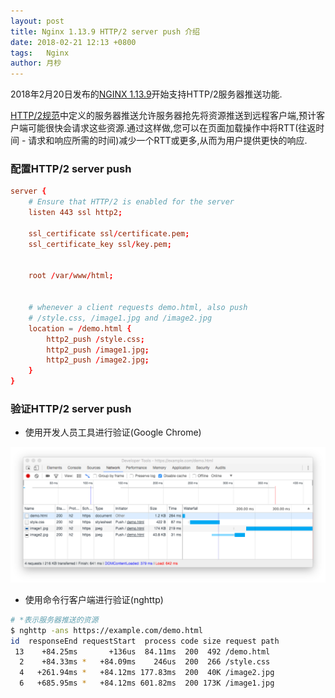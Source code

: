 ```yaml
---
layout: post
title: Nginx 1.13.9 HTTP/2 server push 介绍
date: 2018-02-21 12:13 +0800
tags:   Nginx
author: 月杪
---
```


2018年2月20日发布的[NGINX 1.13.9](http://nginx.org/en/download.html)开始支持HTTP/2服务器推送功能.

[HTTP/2规范](https://tools.ietf.org/html/rfc7540#section-8.2)中定义的服务器推送允许服务器抢先将资源推送到远程客户端,预计客户端可能很快会请求这些资源.通过这样做,您可以在页面加载操作中将RTT(往返时间 - 请求和响应所需的时间)减少一个RTT或更多,从而为用户提供更快的响应.

### 配置HTTP/2 server push
```conf
server {
    # Ensure that HTTP/2 is enabled for the server
    listen 443 ssl http2;

    ssl_certificate ssl/certificate.pem;
    ssl_certificate_key ssl/key.pem;


    root /var/www/html;


    # whenever a client requests demo.html, also push
    # /style.css, /image1.jpg and /image2.jpg
    location = /demo.html {
        http2_push /style.css;
        http2_push /image1.jpg;
        http2_push /image2.jpg;
    }
}
```


### 验证HTTP/2 server push

* 使用开发人员工具进行验证(Google Chrome)

![](/images/2018/02/http2-server-push-chrome-screenshot.png)

* 使用命令行客户端进行验证(nghttp)

```zsh
# *表示服务器推送的资源
$ nghttp -ans https://example.com/demo.html
id  responseEnd requestStart  process code size request path
 13    +84.25ms       +136us  84.11ms  200  492 /demo.html
  2    +84.33ms *   +84.09ms    246us  200  266 /style.css
  4   +261.94ms *   +84.12ms 177.83ms  200  40K /image2.jpg
  6   +685.95ms *   +84.12ms 601.82ms  200 173K /image1.jpg
```